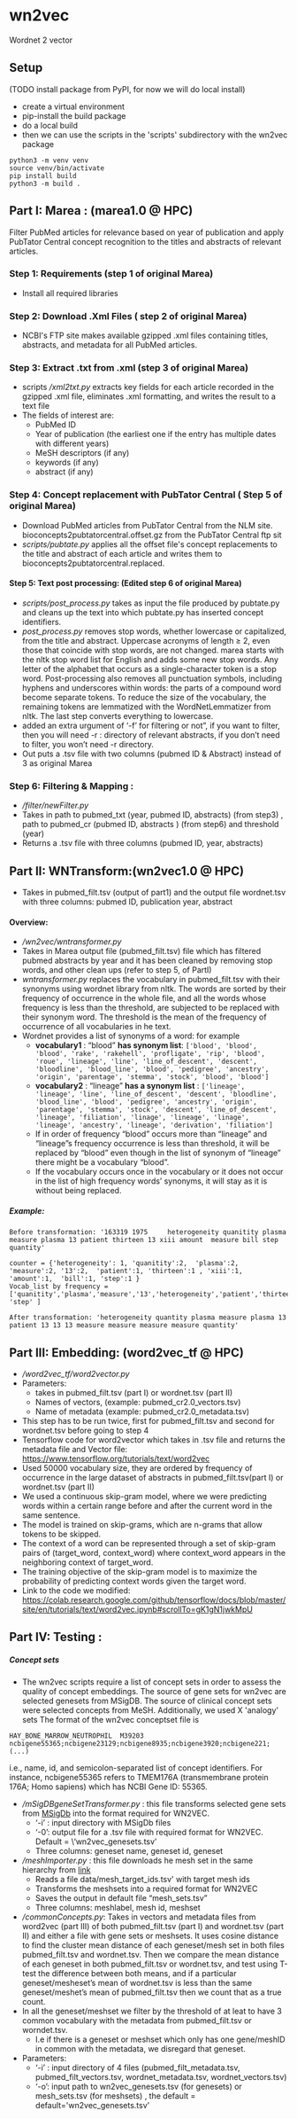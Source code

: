 # wn2vec
Wordnet 2 vector



## Setup
(TODO install package from PyPI, for now we will do local install)
- create a virtual environment
- pip-install the build package
- do a local build
- then we can use the scripts in the 'scripts' subdirectory with the wn2vec package
```
python3 -m venv venv
source venv/bin/activate
pip install build
python3 -m build .
```



## Part I: Marea : (marea1.0 @ HPC)
Filter PubMed articles for relevance based on year of publication and apply PubTator Central concept recognition to the titles and abstracts of relevant articles. 
### Step 1:  Requirements (step 1 of original Marea)
- Install all required libraries

### Step 2: Download .Xml Files ( step 2 of original Marea)
- NCBI's FTP site makes available gzipped .xml files containing titles, abstracts, and metadata for all PubMed articles.

### Step 3: Extract .txt from .xml (step 3 of original Marea)
- scripts */xml2txt.py* extracts key fields for each article recorded in the gzipped .xml file, eliminates .xml formatting, and writes the result to a text file
- The fields of interest are:
  - PubMed ID
  - Year of publication (the earliest one if the entry has multiple dates with different years)
  - MeSH descriptors (if any)
  - keywords (if any)
  - abstract (if any)

### Step 4: Concept replacement with PubTator Central ( Step 5 of original Marea)
- Download PubMed articles from PubTator Central from the NLM site. bioconcepts2pubtatorcentral.offset.gz from the PubTator Central ftp sit
- *scripts/pubtate.py* applies all the offset file's concept replacements to the title and abstract of each article and writes them to bioconcepts2pubtatorcentral.replaced. 

#### Step 5: Text post processing: (Edited step 6 of original Marea)

- *scripts/post_process.py* takes as input the file produced by pubtate.py and cleans up the text into which pubtate.py has inserted concept identifiers.
- *post_process.py* removes stop words, whether lowercase or capitalized, from the title and abstract. Uppercase acronyms of length ≥ 2, even those that coincide with stop words, are not changed. marea starts with the nltk stop word list for English and adds some new stop words. Any letter of the alphabet that occurs as a single-character token is a stop word. Post-processing also removes all punctuation symbols, including hyphens and underscores within words: the parts of a compound word become separate tokens. To reduce the size of the vocabulary, the remaining tokens are lemmatized with the WordNetLemmatizer from nltk. The last step converts everything to lowercase.
- added an extra urgument of ‘-f’ for filtering or not”, if you want to filter, then you will need  -r : directory of relevant abstracts, if you don’t need to filter, you won’t need -r  directory. 
- Out puts a .tsv file with two columns (pubmed ID & Abstract)  instead of 3 as original Marea

### Step 6: Filtering & Mapping :  
- */filter/newFilter.py* 
- Takes in path to pubmed_txt (year, pubmed ID, abstracts) (from step3)  , path to pubmed_cr (pubmed ID, abstracts ) (from step6) and threshold (year)
- Returns a .tsv file with three columns (pubmed ID, year, abstracts) 

## Part II: WNTransform:(wn2vec1.0 @ HPC) 

- Takes in pubmed_filt.tsv (output of part1) and the output file wordnet.tsv  with three columns: pubmed ID, publication year, abstract
#### Overview:
- */wn2vec/wntransformer.py* 
- Takes in Marea output file (pubmed_filt.tsv) file which has filtered pubmed abstracts by year and it has been cleaned by removing stop words, and other clean ups (refer to step 5, of PartI)
- *wntransformer.py* replaces the vocabulary in pubmed_filt.tsv with their synonyms using wordnet library from nltk. The words are sorted by their frequency of occurrence in the whole file, and all the words whose frequency is less than the threshold, are subjected to be replaced with their synonym word. The threshold is the mean of the frequency of occurrence of all vocabularies in he text. 
- Wordnet provides a list of synonyms of a word: for example 
  - **vocabulary1** : “blood” **has synonym list**: 
  ``` ['blood', 'blood', 'blood', 'rake', 'rakehell', 'profligate', 'rip', 'blood', 'roue', 'lineage', 'line', 'line_of_descent', 'descent', 'bloodline', 'blood_line', 'blood', 'pedigree', 'ancestry', 'origin', 'parentage', 'stemma', 'stock', 'blood', 'blood'] ```
  - **vocabulary2** : “lineage” **has a synonym list** : ``` ['lineage', 'lineage', 'line', 'line_of_descent', 'descent', 'bloodline', 'blood_line', 'blood', 'pedigree', 'ancestry', 'origin', 'parentage', 'stemma', 'stock', 'descent', 'line_of_descent', 'lineage', 'filiation', 'linage', 'lineage', 'linage', 'lineage', 'ancestry', 'lineage', 'derivation', 'filiation'] ```
  - If in order of frequency “blood” occurs more than “lineage” and “lineage”s frequency occurrence is less than threshold, it will be replaced by “blood” even though in the list of synonym of “lineage” there might be a vocabulary “blood”. 
  - If the vocabulary occurs once in the vocabulary or it does not occur in the list of high frequency words’ synonyms, it will stay as it is without being replaced. 

##### Example:
```
Before transformation: '163319 1975     heterogeneity quanitity plasma measure plasma 13 patient thirteen 13 xiii amount  measure bill step quantity'
 ```
 ```
counter = {'heterogeneity': 1, 'quanitity':2,  'plasma':2, 'measure':2, '13':2,  'patient':1, 'thirteen':1 , 'xiii':1, 'amount':1,  'bill':1, 'step':1 }
Vocab_list by frequency =  ['quanitity','plasma','measure','13','heterogeneity','patient','thirteen','xiii','amount','bill', 'step' ]
 ```
 ```
After transformation: 'heterogeneity quantity plasma measure plasma 13 patient 13 13 13 measure measure measure measure quantity'
```

## Part III: Embedding: (word2vec_tf @ HPC) 
- */word2vec_tf/word2vector.py* 
- Parameters: 
  - takes in pubmed_filt.tsv (part I)  or wordnet.tsv (part II) 
  - Names of vectors, (example: pubmed_cr2.0_vectors.tsv) 
  - Name of metadata (example: pubmed_cr2.0_metadata.tsv)
- This step has to be run twice, first for pubmed_filt.tsv and second for wordnet.tsv before going to step 4
- Tensorflow code for word2vector which takes in .tsv file and returns the metadata file and Vector file: https://www.tensorflow.org/tutorials/text/word2vec
- Used 50000 vocabulary size, they are ordered by frequency of occurrence in the large dataset of abstracts in pubmed_filt.tsv(part I)  or wordnet.tsv (part II)
- We used a continuous skip-gram model, where we were predicting words within a certain range before and after the current word in the same sentence. 
- The model is trained on skip-grams, which are n-grams that allow tokens to be skipped. 
- The context of a word can be represented through a set of skip-gram pairs of (target_word, context_word) where context_word appears in the neighboring context of target_word.
- The training objective of the skip-gram model is to maximize the probability of predicting context words given the target word. 
- Link to the code we modified: https://colab.research.google.com/github/tensorflow/docs/blob/master/site/en/tutorials/text/word2vec.ipynb#scrollTo=gK1gN1jwkMpU

## Part IV: Testing : 
##### Concept sets
- The wn2vec scripts require a list of concept sets in order to assess the quality of concept embeddings. The source of gene sets for wn2vec
are selected genesets from MSigDB. The source of clinical concept sets were selected concepts from MeSH. Additionally, we used X 'analogy' sets
The format of the wn2vec conceptset file is
```
HAY_BONE_MARROW_NEUTROPHIL	M39203	ncbigene55365;ncbigene23129;ncbigene8935;ncbigene3920;ncbigene221; (...)
```
i.e., name, id, and semicolon-separated list of concept identifiers. For instance, ncbigene55365 refers to TMEM176A (transmembrane protein 176A; Homo sapiens) which
has NCBI Gene ID: 55365.

- */mSigDBgeneSetTransformer.py* : this file transforms selected gene sets from [MSigDb](https://www.gsea-msigdb.org/gsea/msigdb/) into the format required for WN2VEC. 
    - ‘-i’ : input directory with MSigDb files
    - ‘-0’: output file for a .tsv file with required format for WN2VEC. Default = \‘wn2vec_genesets.tsv'
    - Three columns: geneset name, geneset id, geneset
- */meshImporter.py* : this file downloads he mesh set in the same hierarchy from [link](https://meshb.nlm.nih.gov/?_gl=1*1vw3j9c*_ga*MjA3ODkzNDM1LjE2NTcyOTU2MTg.*_ga_P1FPTH9PL4*MTY2MTQzMzU0MC4xNC4xLjE2NjE0MzM1NTMuMC4wLjA.)
    - Reads a file data/mesh_target_ids.tsv' with target mesh ids 
    - Transforms the meshsets into a required format for WN2VEC 
    - Saves the output in default file “mesh_sets.tsv” 
    - Three columns: meshlabel, mesh id, meshset
- */commonConcepts.py*:  Takes in vectors and metadata files from word2vec (part III) of both pubmed_filt.tsv  (part I) and wordnet.tsv (part II) and either a file with gene sets or meshsets. It uses cosine distance to find the cluster mean distance of each geneset/mesh set in both files pubmed_filt.tsv and wordnet.tsv. Then we compare the mean distance of each geneset in both pubmed_filt.tsv or wordnet.tsv, and test using T-test the difference between both means, and if a particular geneset/mesheset’s  mean of wordnet.tsv is less than the same geneset/meshet’s mean of pubmed_filt.tsv then we count that as a true count.
- In all the geneset/meshset we filter by the threshold of at leat to have 3 common vocabulary with the metadata from pubmed_filt.tsv or worndet.tsv. 
  - I.e if there is a geneset or meshset which only has one gene/meshID in common with the metadata, we disregard that geneset. 
- Parameters: 
    - ‘-i’ : input directory of 4 files (pubmed_filt_metadata.tsv, pubmed_filt_vectors.tsv, wordnet_metadata.tsv, wordnet_vectors.tsv)
    - ‘-o’: input path to wn2vec_genesets.tsv (for genesets) or mesh_sets.tsv (for meshsets) , the default =  default='wn2vec_genesets.tsv'
